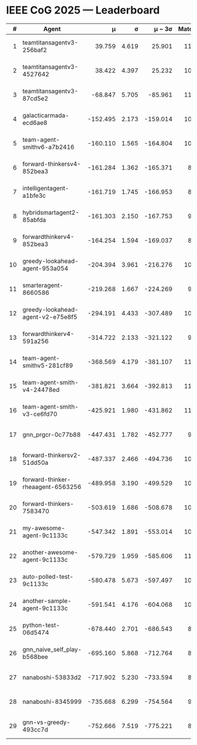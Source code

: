 # IEEE CoG 2025 — Leaderboard

| # | Agent | μ | σ | μ − 3σ | Matches | Updated |
|---:|---|---:|---:|---:|---:|---|
| 1 | teamtitansagentv3-256baf2 | 39.759 | 4.619 | 25.901 | 11020 | 2025-08-21 04:54 |
| 2 | teamtitansagentv3-4527642 | 38.422 | 4.397 | 25.232 | 10094 | 2025-08-21 04:54 |
| 3 | teamtitansagentv3-87cd5e2 | -68.847 | 5.705 | -85.961 | 11526 | 2025-08-21 04:54 |
| 4 | galacticarmada-ecd6ae8 | -152.495 | 2.173 | -159.014 | 10480 | 2025-08-21 04:54 |
| 5 | team-agent-smithv6-a7b2416 | -160.110 | 1.565 | -164.804 | 10280 | 2025-08-21 04:54 |
| 6 | forward-thinkersv4-852bea3 | -161.284 | 1.362 | -165.371 | 8761 | 2025-08-21 04:54 |
| 7 | intelligentagent-a1bfe3c | -161.719 | 1.745 | -166.953 | 8913 | 2025-08-21 04:54 |
| 8 | hybridsmartagent2-85abfda | -161.303 | 2.150 | -167.753 | 9517 | 2025-08-21 04:54 |
| 9 | forwardthinkerv4-852bea3 | -164.254 | 1.594 | -169.037 | 8532 | 2025-08-21 04:54 |
| 10 | greedy-lookahead-agent-953a054 | -204.394 | 3.961 | -216.276 | 10330 | 2025-08-21 04:54 |
| 11 | smarteragent-8660586 | -219.268 | 1.667 | -224.269 | 9351 | 2025-08-21 04:54 |
| 12 | greedy-lookahead-agent-v2-e75e8f5 | -294.191 | 4.433 | -307.489 | 10790 | 2025-08-21 04:54 |
| 13 | forwardthinkerv4-591a256 | -314.722 | 2.133 | -321.122 | 9160 | 2025-08-21 04:54 |
| 14 | team-agent-smithv5-281cf89 | -368.569 | 4.179 | -381.107 | 11160 | 2025-08-21 04:54 |
| 15 | team-agent-smith-v4-24478ed | -381.821 | 3.664 | -392.813 | 11422 | 2025-08-21 04:54 |
| 16 | team-agent-smith-v3-ce6fd70 | -425.921 | 1.980 | -431.862 | 11942 | 2025-08-21 04:54 |
| 17 | gnn_prgcr-0c77b88 | -447.431 | 1.782 | -452.777 | 9710 | 2025-08-21 04:54 |
| 18 | forward-thinkersv2-51dd50a | -487.337 | 2.466 | -494.736 | 10922 | 2025-08-21 04:54 |
| 19 | forward-thinker-rheaagent-6563256 | -489.958 | 3.190 | -499.529 | 10342 | 2025-08-21 04:54 |
| 20 | forward-thinkers-7583470 | -503.619 | 1.686 | -508.678 | 10120 | 2025-08-21 04:54 |
| 21 | my-awesome-agent-9c1133c | -547.342 | 1.891 | -553.014 | 10940 | 2025-08-21 04:54 |
| 22 | another-awesome-agent-9c1133c | -579.729 | 1.959 | -585.606 | 11340 | 2025-08-21 04:54 |
| 23 | auto-polled-test-9c1133c | -580.478 | 5.673 | -597.497 | 10180 | 2025-08-21 04:54 |
| 24 | another-sample-agent-9c1133c | -591.541 | 4.176 | -604.068 | 10640 | 2025-08-21 04:54 |
| 25 | python-test-06d5474 | -678.440 | 2.701 | -686.543 | 8970 | 2025-08-21 04:54 |
| 26 | gnn_naive_self_play-b568bee | -695.160 | 5.868 | -712.764 | 8860 | 2025-08-21 04:54 |
| 27 | nanaboshi-53833d2 | -717.902 | 5.230 | -733.594 | 8370 | 2025-08-21 04:54 |
| 28 | nanaboshi-8345999 | -735.668 | 6.299 | -754.564 | 9050 | 2025-08-21 04:54 |
| 29 | gnn-vs-greedy-493cc7d | -752.666 | 7.519 | -775.221 | 8680 | 2025-08-21 04:54 |
